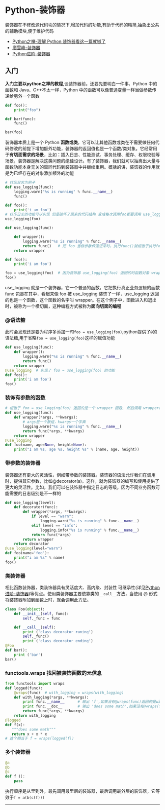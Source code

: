 # Python-装饰器

装饰器在不修改源代码块的情况下,增加代码的功能,有助于代码的精简,抽象出公共的辅助模块,便于维护代码

* [Python之禅-理解 Python 装饰器看这一篇就够了][1]
* [廖雪峰-装饰器][2]
* [Python进阶-装饰器][3]

## 入门

**入门主要以python之禅的教程**,谈装饰器前，还要先要明白一件事，Python 中的函数和 Java、C++不太一样，Python 中的函数可以像普通变量一样当做参数传递给另外一个函数

```py
def foo():
    print("foo")

def bar(func):
    func()

bar(foo)
```

装饰器本质上是一个 Python **函数或类**，它可以让其他函数或类在不需要做任何代码修改的前提下增加额外功能，装饰器的返回值也是一个函数/类对象。它经常用于**有切面需求的场景**，比如：插入日志、性能测试、事务处理、缓存、权限校验等场景，装饰器是解决这类问题的绝佳设计。有了装饰器，我们就可以抽离出大量与函数功能本身无关的雷同代码到装饰器中并继续重用。概括的讲，装饰器的作用就是为已经存在的对象添加额外的功能

```py
# 打印日志为例子
def use_logging(func):
    logging.warn("%s is running" % func.__name__)
    func()

def foo():
    print('i am foo')
# 打印日志的功能可以实现 但是破坏了原来的代码结构 变成每次调用foo都要调用 use_logging(foo)
use_logging(foo)
```

```py
def use_logging(func):

    def wrapper():
        logging.warn("%s is running" % func.__name__)
        return func()   # 把 foo 当做参数传递进来时，执行func()就相当于执行foo()
    return wrapper

def foo():
    print('i am foo')

foo = use_logging(foo)  # 因为装饰器 use_logging(foo) 返回的时函数对象 wrapper，这条语句相当于  foo = wrapper
foo()
```

use_logging 就是一个装饰器，它一个普通的函数，它把执行真正业务逻辑的函数 func 包裹在其中，看起来像 foo 被 use_logging 装饰了一样，use_logging 返回的也是一个函数，这个函数的名字叫 wrapper。在这个例子中，函数进入和退出时，被称为一个横切面，这种编程方式被称为**面向切面的编程**

### @语法糖

此时会发现还是要为程序多添加一句`foo = use_logging(foo)`,python提供了`@`的语法糖,用于省略`foo = use_logging(foo)`这样的赋值功能

```py
def use_logging(func):
    def wrapper():
        logging.warn("%s is running" % func.__name__)
        return func()
    return wrapper
@use_logging  # 实现了 foo = use_logging(foo) 的功能
def foo():
    print('i am foo')
foo()
```

### 装饰有参数的函数

```py
# 相当于 foo = use_logging(foo) 返回的是一个 wrapper 函数, 然后调用 wrapper(name, age=None, height=None)
def use_logging(func):
    def wrapper(*args, **kwargs):
        # args是一个数组，kwargs一个字典
        logging.warn("%s is running" % func.__name__)
        return func(*args, **kwargs)
    return wrapper
@use_logging
def foo(name, age=None, height=None):
    print("I am %s, age %s, height %s" % (name, age, height))
```

### 带参数的装饰器

装饰器还有更大的灵活性，例如带参数的装饰器。装饰器的语法允许我们在调用时，提供其它参数，比如@decorator(a)。这样，就为装饰器的编写和使用提供了更大的灵活性。比如，我们可以在装饰器中指定日志的等级，因为不同业务函数可能需要的日志级别是不一样的

```py
def use_logging(level):
    def decorator(func):
        def wrapper(*args, **kwargs):
            if level == "warn":
                logging.warn("%s is running" % func.__name__)
            elif level == "info":
                logging.info("%s is running" % func.__name__)
            return func(*args)
        return wrapper
    return decorator
@use_logging(level="warn")
def foo(name='foo'):
    print("i am %s" % name)
foo()
```

### 类装饰器

相比函数装饰器，类装饰器具有灵活度大、高内聚、封装性 可继承性(详见[Python进阶-装饰器][3])等优点。使用类装饰器主要依靠类的`__call__`方法，当使用 @ 形式将装饰器附加到函数上时，就会调用此方法。

```py
class Foo(object):
    def __init__(self, func):
        self._func = func

    def __call__(self):
        print ('class decorator runing')
        self._func()
        print ('class decorator ending')
@Foo
def bar():
    print ('bar')
bar()
```

### functools.wraps 找回被装饰函数的元信息

```py
from functools import wraps
def logged(func):
    @wraps(func)  # with_logging = wraps(with_logging)
    def with_logging(*args, **kwargs):
        print func.__name__      # 输出 'f',如果没有@wraps(func)返回的是with_logging
        print func.__doc__       # 输出 'does some math',如果没有@wraps(func)返回的是None
        return func(*args, **kwargs)
    return with_logging
@logged
def f(x):
   """does some math"""
   return x + x * x
# 这个相当于 f = wraps(logged(f))
```

### 多个装饰器

```py
@a
@b
@c
def f ():
    pass
```

执行顺序是从里到外，最先调用最里层的装饰器，最后调用最外层的装饰器，它等效于`f = a(b(c(f)))`

---

[1]: https://foofish.net/python-decorator.html
[2]: https://www.liaoxuefeng.com/wiki/001374738125095c955c1e6d8bb493182103fac9270762a000/001386819879946007bbf6ad052463ab18034f0254bf355000
[3]: https://eastlakeside.gitbooks.io/interpy-zh/content/decorators/
